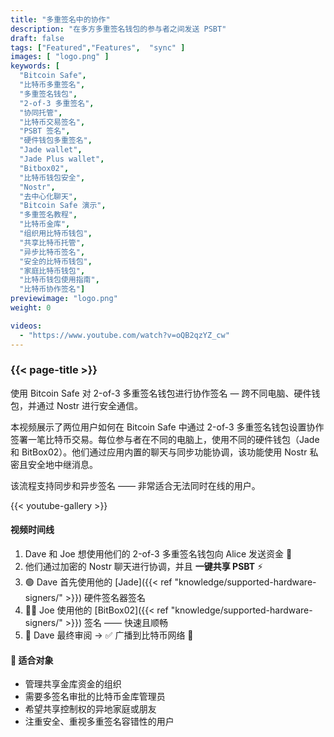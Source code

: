 ```yaml
---
title: "多重签名中的协作"
description: "在多方多重签名钱包的参与者之间发送 PSBT"
draft: false
tags: ["Featured","Features",  "sync" ]
images: [ "logo.png" ]
keywords: [ 
  "Bitcoin Safe",
  "比特币多重签名",
  "多重签名钱包",
  "2-of-3 多重签名",
  "协同托管",
  "比特币交易签名",
  "PSBT 签名",
  "硬件钱包多重签名",
  "Jade wallet",
  "Jade Plus wallet",
  "Bitbox02",
  "比特币钱包安全",
  "Nostr",
  "去中心化聊天",
  "Bitcoin Safe 演示",
  "多重签名教程",
  "比特币金库",
  "组织用比特币钱包",
  "共享比特币托管",
  "异步比特币签名",
  "安全的比特币钱包",
  "家庭比特币钱包",
  "比特币钱包使用指南",
  "比特币协作签名"]
previewimage: "logo.png"
weight: 0

videos:
  - "https://www.youtube.com/watch?v=oQB2qzYZ_cw"
---
```


### {{< page-title >}}  
  
 
 使用 Bitcoin Safe 对 2-of-3 多重签名钱包进行协作签名 — 跨不同电脑、硬件钱包，并通过 Nostr 进行安全通信。

本视频展示了两位用户如何在 Bitcoin Safe 中通过 2-of-3 多重签名钱包设置协作签署一笔比特币交易。每位参与者在不同的电脑上，使用不同的硬件钱包（Jade 和 BitBox02）。他们通过应用内置的聊天与同步功能协调，该功能使用 Nostr 私密且安全地中继消息。

该流程支持同步和异步签名 —— 非常适合无法同时在线的用户。


{{< youtube-gallery >}} 

#### 视频时间线 
1. Dave 和 Joe 想使用他们的 2-of-3 多重签名钱包向 Alice 发送资金 🤝
2. 他们通过加密的 Nostr 聊天进行协调，并且 **一键共享 PSBT** ⚡
3. 🟢 Dave 首先使用他的 [Jade]({{< ref "knowledge/supported-hardware-signers/" >}}) 硬件签名器签名
4. 🧑‍💻 Joe 使用他的 [BitBox02]({{< ref "knowledge/supported-hardware-signers/" >}}) 签名 —— 快速且顺畅
5. 🧾 Dave 最终审阅 → ✅ 广播到比特币网络 🚀

#### 🎯 适合对象

  -  管理共享金库资金的组织
  -  需要多签名审批的比特币金库管理员
  -  希望共享控制权的异地家庭或朋友
  -  注重安全、重视多重签名容错性的用户